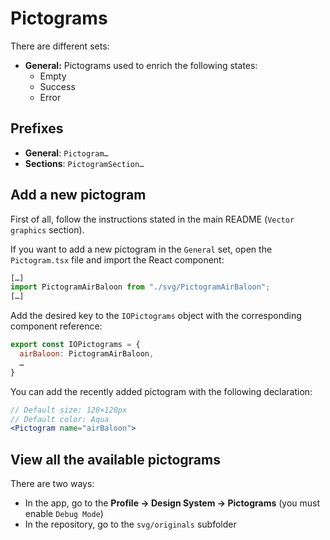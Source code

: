 # Pictograms
There are different sets:
* **General:** Pictograms used to enrich the following states:
  * Empty 
  * Success
  * Error 

## Prefixes
- **General**: `Pictogram…`
- **Sections**: `PictogramSection…`

## Add a new pictogram
First of all, follow the instructions stated in the main README (`Vector graphics` section).

If you want to add a new pictogram in the `General` set, open the `Pictogram.tsx` file and import the React component:
```jsx
[…]
import PictogramAirBaloon from "./svg/PictogramAirBaloon";
[…]
```
Add the desired key to the `IOPictograms` object with the corresponding component reference:
```jsx
export const IOPictograms = {
  airBaloon: PictogramAirBaloon,
  …
}
```
You can add the recently added pictogram with the following declaration:
```jsx
// Default size: 120×120px
// Default color: Aqua
<Pictogram name="airBaloon">
```

## View all the available pictograms
There are two ways:
- In the app, go to the **Profile → Design System → Pictograms** (you must enable `Debug Mode`)
- In the repository, go to the `svg/originals` subfolder
